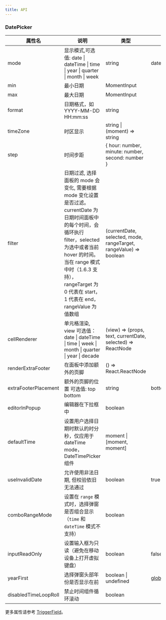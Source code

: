 ```yaml
---
title: API
---
```


### DatePicker

| 属性名        | 说明                                                                             | 类型                                                        | 默认值 | 版本 |
| ------------ | -------------------------------------------------------------------------------- | ----------------------------------------------------------- | ------ | --- |
| mode | 显示模式,可选值: date \| dateTime \| time \| year \| quarter \| month \| week | string | date  |  |
| min          | 最小日期                                                                         | MomentInput                                                 |        |  |
| max          | 最大日期                                                                         | MomentInput                                                 |        |  |
| format       | 日期格式，如 YYYY-MM-DD HH:mm:ss                                               | string                                                      |        |  |
| timeZone | 时区显示 | string \| (moment) => string |   | 1.4.2 |
| step         | 时间步距                                                                         | { hour: number, minute: number, second: number }            |        |  |
| filter | 日期过滤, 选择面板的 mode 会变化, 需要根据 mode 变化设置是否过滤。currentDate 为日期时间面板中的每个时间，会循环执行 filter，selected 为选中或者当前 hover 的时间。当在 range 模式中时（1.6.3 支持），rangeTarget 为 0 代表在 start，1 代表在 end，rangeValue 为值数组 | (currentDate, selected, mode, rangeTarget, rangeValue) => boolean | |
| cellRenderer | 单元格渲染, view 可选值：date \| dateTime \| time \| week \| month \| quarter \| year \| decade | (view) => (props, text, currentDate, selected) => ReactNode |        |  |
| renderExtraFooter	| 在面板中添加额外的页脚 |	() => React.ReactNode	||  |
| extraFooterPlacement	| 额外的页脚的位置 可选值: top bottom |	string |	bottom| |
| editorInPopup | 编辑器在下拉框中  | boolean |  | 1.4.5 |
| defaultTime | 设置用户选择日期时默认的时分秒，仅应用于 dateTime mode，DateTimePicker 组件 | moment \| \[moment, moment\] | | 1.4.5 |
| useInvalidDate | 允许使用非法日期, 但校验依旧无法通过  | boolean | true | 1.5.4 |
| comboRangeMode | 设置在 `range` 模式时，选择弹窗是否组合显示（`time` 和 `dateTime` 模式不支持） | boolean |  | 1.6.5 |
| inputReadOnly | 设置输入框为只读（避免在移动设备上打开虚拟键盘） | boolean | false | 1.6.6 |
| yearFirst | 选择弹窗头部年份是否显示在前 | boolean \| undefined | [globalConfig.datePickerYearFirst](/components/configure#API) | 1.6.7 |
| disabledTimeLoopRoll | 禁止时间组件循环滚动  | boolean |  | 1.6.7 |

更多属性请参考 [TriggerField](/zh/procmp/abstract/trigger-field/#TriggerField)。
